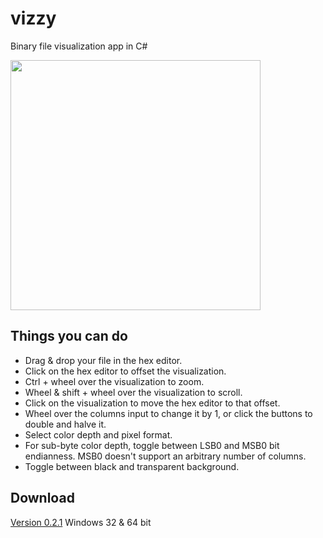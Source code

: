 # vizzy
Binary file visualization app in C# 


<img src="readme/readme0.png" width="400"/>

## Things you can do
* Drag & drop your file in the hex editor.
* Click on the hex editor to offset the visualization.
* Ctrl + wheel over the visualization to zoom.
* Wheel & shift + wheel over the visualization to scroll.
* Click on the visualization to move the hex editor to that offset.
* Wheel over the columns input to change it by 1, or click the buttons to double and halve it.
* Select color depth and pixel format.
* For sub-byte color depth, toggle between LSB0 and MSB0 bit endianness. MSB0 doesn't support an arbitrary number of columns.
* Toggle between black and transparent background.

## Download
[Version 0.2.1](https://www.dropbox.com/s/vqhc7j4286ulhju/vizzy_0_2_1.rar?dl=1) Windows 32 & 64 bit

